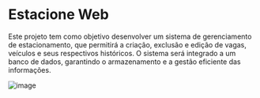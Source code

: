 # Estacione Web

Este projeto tem como objetivo desenvolver um sistema de gerenciamento de estacionamento, que permitirá a criação, exclusão e edição de vagas, veículos e seus respectivos históricos. O sistema será integrado a um banco de dados, garantindo o armazenamento e a gestão eficiente das informações.

![image](https://github.com/user-attachments/assets/a161ff94-4667-42ec-bd70-daf137e3b73c)


